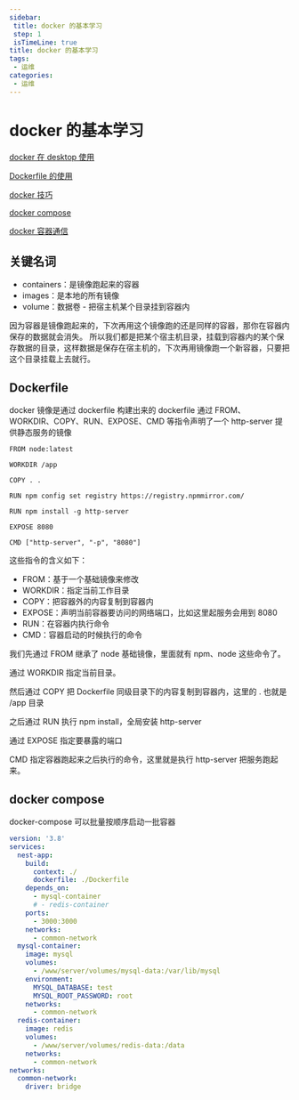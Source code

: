 ```yaml
---
sidebar: 
 title: docker 的基本学习
 step: 1
 isTimeLine: true
title: docker 的基本学习
tags:
 - 运维
categories:
 - 运维
---
```


# docker 的基本学习

[docker 在 desktop 使用 ](https://juejin.cn/book/7226988578700525605/section/7227408739827974199)

[Dockerfile 的使用](https://juejin.cn/book/7226988578700525605/section/7236527474555748410)

[docker 技巧](https://juejin.cn/book/7226988578700525605/section/7247104427566792762)

[docker compose](https://juejin.cn/book/7226988578700525605/section/7236156782194720805)

[docker 容器通信](https://juejin.cn/book/7226988578700525605/section/7246374398461280317)


## 关键名词
- containers：是镜像跑起来的容器
- images：是本地的所有镜像
- volume：数据卷 - 把宿主机某个目录挂到容器内

因为容器是镜像跑起来的，下次再用这个镜像跑的还是同样的容器，那你在容器内保存的数据就会消失。
所以我们都是把某个宿主机目录，挂载到容器内的某个保存数据的目录，这样数据是保存在宿主机的，下次再用镜像跑一个新容器，只要把这个目录挂载上去就行。

## Dockerfile
docker 镜像是通过 dockerfile 构建出来的
dockerfile 通过 FROM、WORKDIR、COPY、RUN、EXPOSE、CMD 等指令声明了一个 http-server 提供静态服务的镜像

```arduino
FROM node:latest

WORKDIR /app

COPY . .

RUN npm config set registry https://registry.npmmirror.com/

RUN npm install -g http-server

EXPOSE 8080

CMD ["http-server", "-p", "8080"]

```
这些指令的含义如下：

- FROM：基于一个基础镜像来修改
- WORKDIR：指定当前工作目录
- COPY：把容器外的内容复制到容器内
- EXPOSE：声明当前容器要访问的网络端口，比如这里起服务会用到 8080
- RUN：在容器内执行命令
- CMD：容器启动的时候执行的命令

我们先通过 FROM 继承了 node 基础镜像，里面就有 npm、node 这些命令了。

通过 WORKDIR 指定当前目录。

然后通过 COPY 把 Dockerfile 同级目录下的内容复制到容器内，这里的 . 也就是 /app 目录

之后通过 RUN 执行 npm install，全局安装 http-server

通过 EXPOSE 指定要暴露的端口

CMD 指定容器跑起来之后执行的命令，这里就是执行 http-server 把服务跑起来。

## docker compose
docker-compose 可以批量按顺序启动一批容器
```yaml
version: '3.8'
services:
  nest-app:
    build:
      context: ./
      dockerfile: ./Dockerfile
    depends_on:
      - mysql-container
      # - redis-container
    ports:
      - 3000:3000
    networks:
      - common-network
  mysql-container:
    image: mysql
    volumes:
      - /www/server/volumes/mysql-data:/var/lib/mysql
    environment:
      MYSQL_DATABASE: test
      MYSQL_ROOT_PASSWORD: root
    networks:
      - common-network
  redis-container:
    image: redis
    volumes:
      - /www/server/volumes/redis-data:/data
    networks:
      - common-network
networks:
  common-network:
    driver: bridge

```

